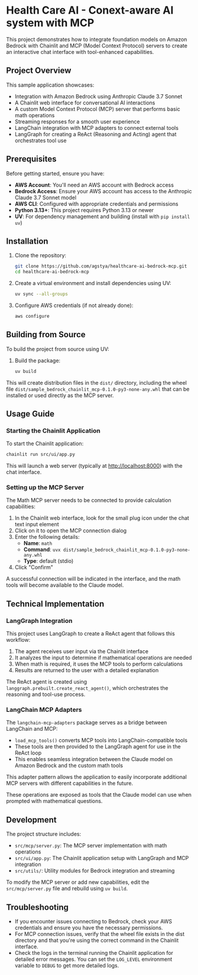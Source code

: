 # Health Care AI  - Conext-aware AI system with MCP 

This project demonstrates how to integrate foundation models on Amazon Bedrock with Chainlit and MCP (Model Context Protocol) servers to create an interactive chat interface with tool-enhanced capabilities.

## Project Overview

This sample application showcases:

- Integration with Amazon Bedrock using Anthropic Claude 3.7 Sonnet
- A Chainlit web interface for conversational AI interactions
- A custom Model Context Protocol (MCP) server that performs basic math operations
- Streaming responses for a smooth user experience
- LangChain integration with MCP adapters to connect external tools
- LangGraph for creating a ReAct (Reasoning and Acting) agent that orchestrates tool use

## Prerequisites

Before getting started, ensure you have:

- **AWS Account**: You'll need an AWS account with Bedrock access
- **Bedrock Access**: Ensure your AWS account has access to the Anthropic Claude 3.7 Sonnet model
- **AWS CLI**: Configured with appropriate credentials and permissions
- **Python 3.13+**: This project requires Python 3.13 or newer
- **UV**: For dependency management and building (install with `pip install uv`)

## Installation

1. Clone the repository:

   ```bash
   git clone https://github.com/agstya/healthcare-ai-bedrock-mcp.git
   cd healthcare-ai-bedrock-mcp
   ```

2. Create a virtual environment and install dependencies using UV:

   ```bash
   uv sync --all-groups
   ```

3. Configure AWS credentials (if not already done):

   ```bash
   aws configure
   ```

## Building from Source

To build the project from source using UV:

1. Build the package:

   ```bash
   uv build
   ```

This will create distribution files in the `dist/` directory, including the wheel file `dist/sample_bedrock_chainlit_mcp-0.1.0-py3-none-any.whl` that can be installed or used directly as the MCP server.

## Usage Guide

### Starting the Chainlit Application

To start the Chainlit application:

```bash
chainlit run src/ui/app.py
```

This will launch a web server (typically at <http://localhost:8000>) with the chat interface.

### Setting up the MCP Server

The Math MCP server needs to be connected to provide calculation capabilities:

1. In the Chainlit web interface, look for the small plug icon under the chat text input element
2. Click on it to open the MCP connection dialog
3. Enter the following details:
   - **Name**: `math`
   - **Command**: `uvx dist/sample_bedrock_chainlit_mcp-0.1.0-py3-none-any.whl`
   - **Type**: default (stdio)
4. Click "Confirm"

A successful connection will be indicated in the interface, and the math tools will become available to the Claude model.

## Technical Implementation

### LangGraph Integration

This project uses LangGraph to create a ReAct agent that follows this workflow:

1. The agent receives user input via the Chainlit interface
2. It analyzes the input to determine if mathematical operations are needed
3. When math is required, it uses the MCP tools to perform calculations
4. Results are returned to the user with a detailed explanation

The ReAct agent is created using `langgraph.prebuilt.create_react_agent()`, which orchestrates the reasoning and tool-use process.

### LangChain MCP Adapters

The `langchain-mcp-adapters` package serves as a bridge between LangChain and MCP:

- `load_mcp_tools()` converts MCP tools into LangChain-compatible tools
- These tools are then provided to the LangGraph agent for use in the ReAct loop
- This enables seamless integration between the Claude model on Amazon Bedrock and the custom math tools

This adapter pattern allows the application to easily incorporate additional MCP servers with different capabilities in the future.

These operations are exposed as tools that the Claude model can use when prompted with mathematical questions.

## Development

The project structure includes:

- `src/mcp/server.py`: The MCP server implementation with math operations
- `src/ui/app.py`: The Chainlit application setup with LangGraph and MCP integration
- `src/utils/`: Utility modules for Bedrock integration and streaming

To modify the MCP server or add new capabilities, edit the `src/mcp/server.py` file and rebuild using `uv build`.

## Troubleshooting

- If you encounter issues connecting to Bedrock, check your AWS credentials and ensure you have the necessary permissions.
- For MCP connection issues, verify that the wheel file exists in the dist directory and that you're using the correct command in the Chainlit interface.
- Check the logs in the terminal running the Chainlit application for detailed error messages. You can set the `LOG_LEVEL` environment variable to `DEBUG` to get more detailed logs.

